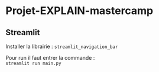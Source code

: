 # Projet-EXPLAIN-mastercamp

## Streamlit

Installer la librairie :
`streamlit_navigation_bar`

Pour run il faut entrer la commande :    
`streamlit run main.py`


